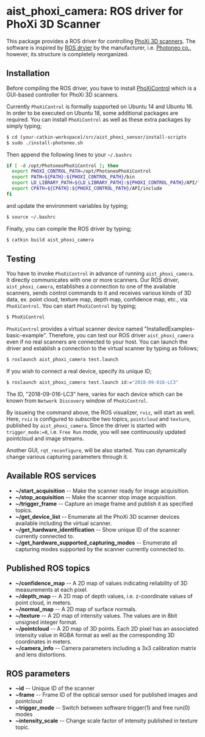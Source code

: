 aist_phoxi_camera: ROS driver for PhoXi 3D Scanner
==================================================

This package provides a ROS driver for controlling [PhoXi 3D
scanners](http://www.photoneo.com/product-showcase/phoxi_3d_scanners). The
software is inspired by [ROS
drvier](https://github.com/photoneo/phoxi_camera) by the manufacturer,
i.e. [Photoneo co.](https://www.photoneo.com), however, its structure
is completely reorganized.

## Installation

Before compiling the ROS driver, you have to install
[PhoXiControl](http://www.photoneo.com/3d-scanning-software)
which is a GUI-based controller for PhoXi 3D scanners.

Currently `PhoXiControl` is formally supported on Ubuntu 14 and Ubuntu 16.
In order to be executed on Ubuntu 18, some additional packages are required.
You can install `PhoXiControl` as well as these extra packages by simply
typing;
```bash
$ cd (your-catkin-workspace)/src/aist_phoxi_sensor/install-scripts
$ sudo ./install-photoneo.sh
```
Then append the following lines to your `~/.bashrc`
```bash
if [ -d /opt/PhotoneoPhoXiControl ]; then
  export PHOXI_CONTROL_PATH=/opt/PhotoneoPhoXiControl
  export PATH=${PATH}:${PHOXI_CONTROL_PATH}/bin
  export LD_LIBRARY_PATH=${LD_LIBRARY_PATH}:${PHOXI_CONTROL_PATH}/API/lib
  export CPATH=${CPATH}:${PHOXI_CONTROL_PATH}/API/include
fi
```
and update the environment variables by typing;
```bash
$ source ~/.bashrc
```
Finally, you can compile the ROS driver by typing;
```bash
$ catkin build aist_phoxi_camera
```

## Testing

You have to invoke `PhoXiControl` in advance of running
`aist_phoxi_camera`. It directly communicates
with one or more scanners. Our ROS driver, `aist_phoxi_camera`,
establishes a connection to one of the available scanners, sends
control commands to it and receives various kinds of 3D data,
ex. point cloud, texture map, depth map, confidence map, etc., via
`PhoXiControl`. You can start `PhoXiControl` by typing;
```bash
$ PhoXiControl
```

`PhoXiControl` provides a virtual scanner device named
"InstalledExamples-basic-example". Therefore, you can
test our ROS driver `aist_phoxi_camera` even if no real scanners are
connected to your host. You can launch the driver and establish
a connection to the virtual scanner by typing as follows;

```bash
$ roslaunch aist_phoxi_camera test.launch
```
If you wish to connect a real device, specify its unique ID;
```bash
$ roslaunch aist_phoxi_camera test.launch id:="2018-09-016-LC3"
```
The ID, "2018-09-016-LC3" here, varies for each device which can be
known from `Network Discovery` window of `PhoXiControl`.

By issueing the command above, the ROS visualizer, `rviz`, will start as
well. Here, `rviz` is configured to subscribe two topics, `pointcloud`
and `texture`, published by `aist_phoxi_camera`. Since the driver is
started with `trigger_mode:=0`, i.e. `Free Run` mode, you will see
continuously updated pointcloud and image streams.

Another GUI, `rqt_reconfigure`, will be also started. You can dynamically
change various capturing parameters through it.

## Available ROS services

- **~/start_acquisition** -- Make the scanner ready for image acquisition.
- **~/stop_acquisition** -- Make the scanner stop image acquisition.
- **~/trigger_frame** -- Capture an image frame and publish it as specified topics.
- **~/get_device_list** -- Enumerate all the PhoXi 3D scanner devices available including the virtual scanner.
- **~/get_hardware_identification** -- Show unique ID of the scanner currently connected to.
- **~/get_hardware_supported_capturing_modes** -- Enumerate all capturing modes supported by the scanner currently connected to.

## Published ROS topics

- **~/confidence_map** -- A 2D map of values indicating reliability of 3D measurements at each pixel.
- **~/depth_map** -- A 2D map of depth values, i.e. z-coordinate values of point cloud, in meters.
- **~/normal_map** -- A 2D map of surface normals.
- **~/texture** -- A 2D map of intensity values. The values are in 8bit unsigned integer format.
- **~/pointcloud** -- A 2D map of 3D points. Each 2D pixel has an associated intensity value in RGBA format as well as the corresponding 3D coordinates in meters.
- **~/camera_info** -- Camera parameters including a 3x3 calibration matrix and lens distortions.

## ROS parameters

- **~id** -- Unique ID of the scanner
- **~frame** -- Frame ID of the optical sensor used for published images and pointcloud
- **~trigger_mode** -- Switch between software trigger(1) and free run(0) modes
- **~intensity_scale** -- Change scale factor of intensity published in texture topic.
